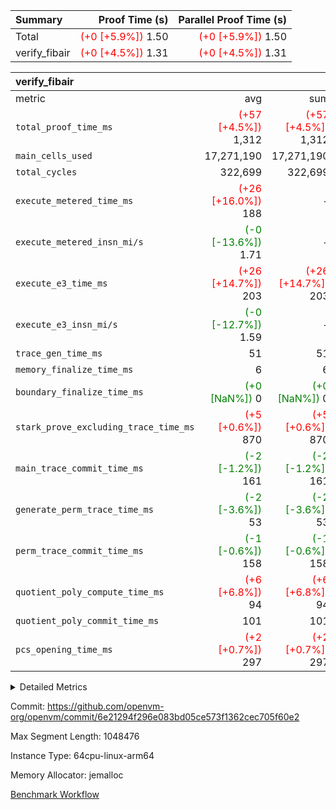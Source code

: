 | Summary | Proof Time (s) | Parallel Proof Time (s) |
|:---|---:|---:|
| Total | <span style='color: red'>(+0 [+5.9%])</span> 1.50 | <span style='color: red'>(+0 [+5.9%])</span> 1.50 |
| verify_fibair | <span style='color: red'>(+0 [+4.5%])</span> 1.31 | <span style='color: red'>(+0 [+4.5%])</span> 1.31 |


| verify_fibair |||||
|:---|---:|---:|---:|---:|
|metric|avg|sum|max|min|
| `total_proof_time_ms ` | <span style='color: red'>(+57 [+4.5%])</span> 1,312 | <span style='color: red'>(+57 [+4.5%])</span> 1,312 | <span style='color: red'>(+57 [+4.5%])</span> 1,312 | <span style='color: red'>(+57 [+4.5%])</span> 1,312 |
| `main_cells_used     ` |  17,271,190 |  17,271,190 |  17,271,190 |  17,271,190 |
| `total_cycles        ` |  322,699 |  322,699 |  322,699 |  322,699 |
| `execute_metered_time_ms` | <span style='color: red'>(+26 [+16.0%])</span> 188 | -          | -          | -          |
| `execute_metered_insn_mi/s` | <span style='color: green'>(-0 [-13.6%])</span> 1.71 | -          | <span style='color: green'>(-0 [-13.6%])</span> 1.71 | <span style='color: green'>(-0 [-13.6%])</span> 1.71 |
| `execute_e3_time_ms  ` | <span style='color: red'>(+26 [+14.7%])</span> 203 | <span style='color: red'>(+26 [+14.7%])</span> 203 | <span style='color: red'>(+26 [+14.7%])</span> 203 | <span style='color: red'>(+26 [+14.7%])</span> 203 |
| `execute_e3_insn_mi/s` | <span style='color: green'>(-0 [-12.7%])</span> 1.59 | -          | <span style='color: green'>(-0 [-12.7%])</span> 1.59 | <span style='color: green'>(-0 [-12.7%])</span> 1.59 |
| `trace_gen_time_ms   ` |  51 |  51 |  51 |  51 |
| `memory_finalize_time_ms` |  6 |  6 |  6 |  6 |
| `boundary_finalize_time_ms` | <span style='color: green'>(+0 [NaN%])</span> 0 | <span style='color: green'>(+0 [NaN%])</span> 0 | <span style='color: green'>(+0 [NaN%])</span> 0 | <span style='color: green'>(+0 [NaN%])</span> 0 |
| `stark_prove_excluding_trace_time_ms` | <span style='color: red'>(+5 [+0.6%])</span> 870 | <span style='color: red'>(+5 [+0.6%])</span> 870 | <span style='color: red'>(+5 [+0.6%])</span> 870 | <span style='color: red'>(+5 [+0.6%])</span> 870 |
| `main_trace_commit_time_ms` | <span style='color: green'>(-2 [-1.2%])</span> 161 | <span style='color: green'>(-2 [-1.2%])</span> 161 | <span style='color: green'>(-2 [-1.2%])</span> 161 | <span style='color: green'>(-2 [-1.2%])</span> 161 |
| `generate_perm_trace_time_ms` | <span style='color: green'>(-2 [-3.6%])</span> 53 | <span style='color: green'>(-2 [-3.6%])</span> 53 | <span style='color: green'>(-2 [-3.6%])</span> 53 | <span style='color: green'>(-2 [-3.6%])</span> 53 |
| `perm_trace_commit_time_ms` | <span style='color: green'>(-1 [-0.6%])</span> 158 | <span style='color: green'>(-1 [-0.6%])</span> 158 | <span style='color: green'>(-1 [-0.6%])</span> 158 | <span style='color: green'>(-1 [-0.6%])</span> 158 |
| `quotient_poly_compute_time_ms` | <span style='color: red'>(+6 [+6.8%])</span> 94 | <span style='color: red'>(+6 [+6.8%])</span> 94 | <span style='color: red'>(+6 [+6.8%])</span> 94 | <span style='color: red'>(+6 [+6.8%])</span> 94 |
| `quotient_poly_commit_time_ms` |  101 |  101 |  101 |  101 |
| `pcs_opening_time_ms ` | <span style='color: red'>(+2 [+0.7%])</span> 297 | <span style='color: red'>(+2 [+0.7%])</span> 297 | <span style='color: red'>(+2 [+0.7%])</span> 297 | <span style='color: red'>(+2 [+0.7%])</span> 297 |



<details>
<summary>Detailed Metrics</summary>

|  | verify_program_compile_ms | total_cells | stark_prove_excluding_trace_time_ms | quotient_poly_compute_time_ms | quotient_poly_commit_time_ms | perm_trace_commit_time_ms | pcs_opening_time_ms | main_trace_commit_time_ms | app proof_time_ms |
| --- | --- | --- | --- | --- | --- | --- | --- | --- |
|  | 7 | 65,536 | 38 | 1 | 6 | 0 | 22 | 7 | 1,324 | 

| air_name | rows | quotient_deg | main_cols | interactions | constraints | cells |
| --- | --- | --- | --- | --- | --- | --- |
| AccessAdapterAir<2> |  | 2 |  | 5 | 12 |  | 
| AccessAdapterAir<4> |  | 2 |  | 5 | 12 |  | 
| AccessAdapterAir<8> |  | 2 |  | 5 | 12 |  | 
| FibonacciAir | 32,768 | 1 | 2 |  | 5 | 65,536 | 
| FriReducedOpeningAir |  | 2 |  | 39 | 71 |  | 
| JalRangeCheckAir |  | 2 |  | 9 | 14 |  | 
| NativePoseidon2Air<BabyBearParameters>, 1> |  | 2 |  | 136 | 572 |  | 
| PhantomAir |  | 2 |  | 3 | 5 |  | 
| ProgramAir |  | 1 |  | 1 | 4 |  | 
| VariableRangeCheckerAir |  | 1 |  | 1 | 4 |  | 
| VmAirWrapper<AluNativeAdapterAir, FieldArithmeticCoreAir> |  | 2 |  | 15 | 27 |  | 
| VmAirWrapper<BranchNativeAdapterAir, BranchEqualCoreAir<1> |  | 2 |  | 11 | 25 |  | 
| VmAirWrapper<NativeAdapterAir<2, 0>, PublicValuesCoreAir> |  | 2 |  | 11 | 29 |  | 
| VmAirWrapper<NativeLoadStoreAdapterAir<1>, NativeLoadStoreCoreAir<1> |  | 2 |  | 15 | 20 |  | 
| VmAirWrapper<NativeLoadStoreAdapterAir<4>, NativeLoadStoreCoreAir<4> |  | 2 |  | 15 | 20 |  | 
| VmAirWrapper<NativeVectorizedAdapterAir<4>, FieldExtensionCoreAir> |  | 2 |  | 15 | 27 |  | 
| VmConnectorAir |  | 2 |  | 5 | 11 |  | 
| VolatileBoundaryAir |  | 2 |  | 7 | 19 |  | 

| group | trace_gen_time_ms | total_proof_time_ms | total_cycles | total_cells | stark_prove_excluding_trace_time_ms | quotient_poly_compute_time_ms | quotient_poly_commit_time_ms | perm_trace_commit_time_ms | pcs_opening_time_ms | memory_finalize_time_ms | main_trace_commit_time_ms | main_cells_used | insns | generate_perm_trace_time_ms | fri.log_blowup | execute_metered_time_ms | execute_metered_insn_mi/s | execute_e3_time_ms | execute_e3_insn_mi/s | boundary_finalize_time_ms |
| --- | --- | --- | --- | --- | --- | --- | --- | --- | --- | --- | --- | --- | --- | --- | --- | --- | --- | --- | --- | --- |
| verify_fibair | 51 | 1,312 | 322,699 | 62,474,410 | 870 | 94 | 101 | 158 | 297 | 6 | 161 | 17,271,190 | 322,700 | 53 | 1 | 188 | 1.71 | 203 | 1.59 | 0 | 

| group | air_name | rows | prep_cols | perm_cols | main_cols | cells |
| --- | --- | --- | --- | --- | --- | --- |
| verify_fibair | AccessAdapterAir<2> | 131,072 |  | 16 | 11 | 3,538,944 | 
| verify_fibair | AccessAdapterAir<4> | 65,536 |  | 16 | 13 | 1,900,544 | 
| verify_fibair | AccessAdapterAir<8> | 128 |  | 16 | 17 | 4,224 | 
| verify_fibair | FriReducedOpeningAir | 2,048 |  | 84 | 27 | 227,328 | 
| verify_fibair | JalRangeCheckAir | 32,768 |  | 28 | 12 | 1,310,720 | 
| verify_fibair | NativePoseidon2Air<BabyBearParameters>, 1> | 32,768 |  | 312 | 398 | 23,265,280 | 
| verify_fibair | PhantomAir | 16,384 |  | 12 | 6 | 294,912 | 
| verify_fibair | ProgramAir | 8,192 |  | 8 | 10 | 147,456 | 
| verify_fibair | VariableRangeCheckerAir | 262,144 | 2 | 8 | 1 | 2,359,296 | 
| verify_fibair | VmAirWrapper<AluNativeAdapterAir, FieldArithmeticCoreAir> | 262,144 |  | 36 | 29 | 17,039,360 | 
| verify_fibair | VmAirWrapper<BranchNativeAdapterAir, BranchEqualCoreAir<1> | 32,768 |  | 28 | 23 | 1,671,168 | 
| verify_fibair | VmAirWrapper<NativeLoadStoreAdapterAir<1>, NativeLoadStoreCoreAir<1> | 65,536 |  | 40 | 21 | 3,997,696 | 
| verify_fibair | VmAirWrapper<NativeLoadStoreAdapterAir<4>, NativeLoadStoreCoreAir<4> | 32,768 |  | 40 | 27 | 2,195,456 | 
| verify_fibair | VmAirWrapper<NativeVectorizedAdapterAir<4>, FieldExtensionCoreAir> | 32,768 |  | 36 | 38 | 2,424,832 | 
| verify_fibair | VmConnectorAir | 2 | 1 | 16 | 5 | 42 | 
| verify_fibair | VolatileBoundaryAir | 65,536 |  | 20 | 12 | 2,097,152 | 

| group | trace_height_constraint | weighted_sum | threshold |
| --- | --- | --- | --- |
| verify_fibair | 0 | 1,085,444 | 2,013,265,921 | 
| verify_fibair | 1 | 5,411,200 | 2,013,265,921 | 
| verify_fibair | 2 | 542,722 | 2,013,265,921 | 
| verify_fibair | 3 | 5,476,612 | 2,013,265,921 | 
| verify_fibair | 4 | 65,536 | 2,013,265,921 | 
| verify_fibair | 5 | 12,851,850 | 2,013,265,921 | 

| trace_height_constraint | threshold |
| --- | --- |
| 0 | 2,013,265,921 | 

</details>


Commit: https://github.com/openvm-org/openvm/commit/6e21294f296e083bd05ce573f1362cec705f60e2

Max Segment Length: 1048476

Instance Type: 64cpu-linux-arm64

Memory Allocator: jemalloc

[Benchmark Workflow](https://github.com/openvm-org/openvm/actions/runs/16270218146)
